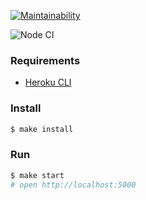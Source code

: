 [![Maintainability](https://api.codeclimate.com/v1/badges/e249f809c371787a23f9/maintainability)](https://codeclimate.com/github/buba1301/frontend-project-lvl4/maintainability)

![Node CI](https://github.com/buba1301/frontend-project-lvl4/workflows/Node%20CI/badge.svg)

### Requirements

- [Heroku CLI](https://still-waters-26133.herokuapp.com/)

### Install

```sh
$ make install
```

### Run

```sh
$ make start
# open http://localhost:5000
```

